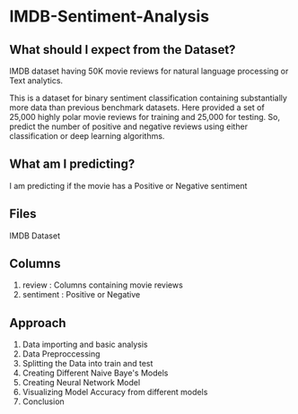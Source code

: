 # IMDB-Sentiment-Analysis

## What should I expect from the Dataset?

IMDB dataset having 50K movie reviews for natural language processing or Text analytics.

This is a dataset for binary sentiment classification containing substantially more data than previous benchmark datasets. Here provided a set of 25,000 highly polar movie reviews for training and 25,000 for testing. So, predict the number of positive and negative reviews using either classification or deep learning algorithms.

## What am I predicting?

I am predicting if the movie has a Positive or Negative sentiment

## Files

IMDB Dataset

## Columns

1) review : Columns containing movie reviews
2) sentiment : Positive or Negative 

## Approach
1) Data importing and basic analysis
2) Data Preproccessing
3) Splitting the Data into train and test
4) Creating Different Naive Baye's Models
5) Creating Neural Network Model
6) Visualizing Model Accuracy from different models
8) Conclusion
